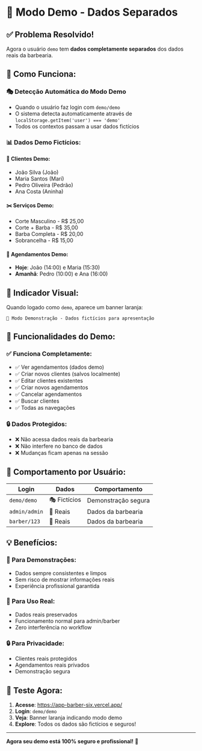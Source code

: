 # 🎯 Modo Demo - Dados Separados

## ✅ **Problema Resolvido!**

Agora o usuário `demo` tem **dados completamente separados** dos dados reais da barbearia.

## 🔧 **Como Funciona:**

### **🎭 Detecção Automática do Modo Demo**
- Quando o usuário faz login com `demo/demo`
- O sistema detecta automaticamente através de `localStorage.getItem('user') === 'demo'`
- Todos os contextos passam a usar dados fictícios

### **📊 Dados Demo Fictícios:**

#### **👥 Clientes Demo:**
- João Silva (João)
- Maria Santos (Mari) 
- Pedro Oliveira (Pedrão)
- Ana Costa (Aninha)

#### **✂️ Serviços Demo:**
- Corte Masculino - R$ 25,00
- Corte + Barba - R$ 35,00
- Barba Completa - R$ 20,00
- Sobrancelha - R$ 15,00

#### **📅 Agendamentos Demo:**
- **Hoje**: João (14:00) e Maria (15:30)
- **Amanhã**: Pedro (10:00) e Ana (16:00)

## 🎨 **Indicador Visual:**

Quando logado como `demo`, aparece um banner laranja:
```
🎯 Modo Demonstração - Dados fictícios para apresentação
```

## 🚀 **Funcionalidades do Demo:**

### ✅ **Funciona Completamente:**
- ✅ Ver agendamentos (dados demo)
- ✅ Criar novos clientes (salvos localmente)  
- ✅ Editar clientes existentes
- ✅ Criar novos agendamentos
- ✅ Cancelar agendamentos
- ✅ Buscar clientes
- ✅ Todas as navegações

### 🔒 **Dados Protegidos:**
- ❌ Não acessa dados reais da barbearia
- ❌ Não interfere no banco de dados
- ❌ Mudanças ficam apenas na sessão

## 🔄 **Comportamento por Usuário:**

| Login | Dados | Comportamento |
|-------|-------|---------------|
| `demo/demo` | 🎭 Fictícios | Demonstração segura |
| `admin/admin` | 🏪 Reais | Dados da barbearia |
| `barber/123` | 🏪 Reais | Dados da barbearia |

## 💡 **Benefícios:**

### **🎯 Para Demonstrações:**
- Dados sempre consistentes e limpos
- Sem risco de mostrar informações reais
- Experiência profissional garantida

### **🏪 Para Uso Real:**
- Dados reais preservados
- Funcionamento normal para admin/barber
- Zero interferência no workflow

### **🔒 Para Privacidade:**
- Clientes reais protegidos
- Agendamentos reais privados
- Demonstração segura

## 🎯 **Teste Agora:**

1. **Acesse**: https://app-barber-six.vercel.app/
2. **Login**: `demo/demo` 
3. **Veja**: Banner laranja indicando modo demo
4. **Explore**: Todos os dados são fictícios e seguros!

---

**Agora seu demo está 100% seguro e profissional!** 🚀